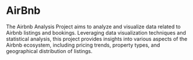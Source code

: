 # AirBnb
The Airbnb Analysis Project aims to analyze and visualize data related to Airbnb listings and bookings. Leveraging data visualization techniques and statistical analysis, this project provides insights into various aspects of the Airbnb ecosystem, including pricing trends, property types, and geographical distribution of listings.
